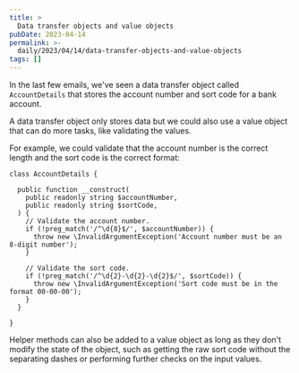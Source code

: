 ```yaml
---
title: >
  Data transfer objects and value objects
pubDate: 2023-04-14
permalink: >-
  daily/2023/04/14/data-transfer-objects-and-value-objects
tags: []
---
```


In the last few emails, we've seen a data transfer object called `AccountDetails` that stores the account number and sort code for a bank account.

A data transfer object only stores data but we could also use a value object that can do more tasks, like validating the values.

For example, we could validate that the account number is the correct length and the sort code is the correct format:

```language-php
class AccountDetails {

  public function __construct(
    public readonly string $accountNumber,
    public readonly string $sortCode,
  ) {
    // Validate the account number.
    if (!preg_match('/^\d{8}$/', $accountNumber)) {
      throw new \InvalidArgumentException('Account number must be an 8-digit number');
    }

    // Validate the sort code.
    if (!preg_match('/^\d{2}-\d{2}-\d{2}$/', $sortCode)) {
      throw new \InvalidArgumentException('Sort code must be in the format 00-00-00');
    }
  }

}
```

Helper methods can also be added to a value object as long as they don't modify the state of the object, such as getting the raw sort code without the separating dashes or performing further checks on the input values.
